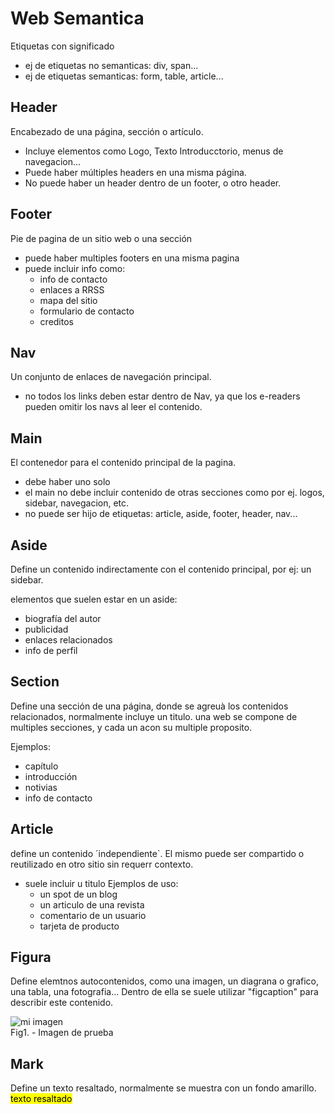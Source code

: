
# Web Semantica
Etiquetas con significado
- ej de etiquetas no semanticas:  div, span...
- ej de etiquetas semanticas: form, table, article...


## Header
Encabezado de una página, sección o artículo. 
- Incluye elementos como Logo, Texto Introducctorio, menus de navegacion...
- Puede haber múltiples headers en una misma página. 
- No puede haber un header dentro de un footer, o otro header. 

<div class= "header">
    <nav></nav>
</div>


## Footer 
Pie de pagina de un sitio web o una sección

- puede haber multiples footers en una misma pagina
- puede incluir info como: 
    - info de contacto
    - enlaces a RRSS 
    - mapa del sitio 
    - formulario de contacto
    - creditos


## Nav
Un conjunto de enlaces de navegación principal.

- no todos los links deben estar dentro de Nav, ya que los e-readers pueden omitir los navs al leer el contenido.



## Main
El contenedor para el contenido principal de la pagina.

- debe haber uno solo
- el main no debe incluir contenido de otras secciones como por ej. logos, sidebar, navegacion, etc.
- no puede ser hijo de etiquetas: article, aside, footer, header, nav...



## Aside 
Define un contenido indirectamente con el contenido principal, por ej: un sidebar.

elementos que suelen estar en un aside: 
- biografía del autor
- publicidad
- enlaces relacionados 
- info de perfil



## Section
Define una sección de una página, donde se agreuà los contenidos relacionados, normalmente incluye un titulo.
una web se compone de multiples secciones, y cada un acon su multiple proposito.

Ejemplos: 
- capítulo
- introducción
- notivias
- info de contacto



## Article 
define un contenido ´independiente`. El mismo puede ser compartido o reutilizado en otro sitio sin requerr contexto. 

- suele incluir u titulo
Ejemplos de uso: 
    - un spot de un blog
    - un articulo de una revista
    - comentario de un usuario
    - tarjeta de producto

<!-- tanto las secciones como los articulos pueden estar uno dentro de otro -->



## Figura
Define elemtnos autocontenidos, como una imagen, un diagrana o grafico, una tabla, una fotografia...
Dentro de ella se suele utilizar "figcaption" para describir este contenido.


<figura> 
     <img src="ruta-de-imagen.png" alt="mi imagen">
     <figcaption>Fig1. - Imagen de prueba </figcaption>
</figura>



## Mark
Define un texto resaltado, normalmente se muestra con un fondo amarillo. <mark>texto resaltado</mark>